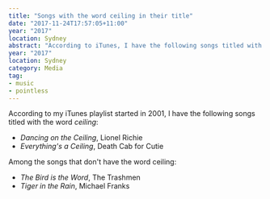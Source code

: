 ```yaml
---
title: "Songs with the word ceiling in their title"
date: "2017-11-24T17:57:05+11:00"
year: "2017"
location: Sydney
abstract: "According to iTunes, I have the following songs titled with the word ceiling, in case you wondered."
year: "2017"
location: Sydney
category: Media
tag:
- music
- pointless
---
```

According to my iTunes playlist started in 2001, I have the following songs titled with the word *ceiling*:

* *Dancing on the Ceiling*, Lionel Richie
* *Everything's a Ceiling*, Death Cab for Cutie

Among the songs that don't have the word ceiling:

* *The Bird is the Word*, The Trashmen
* *Tiger in the Rain*, Michael Franks

